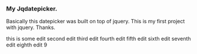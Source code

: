 <h3>My Jqdatepicker.</h3>
<p>Basically this datepicker was built on top of jquery. This is my first project with jquery. Thanks.</p>

this is some edit
second edit
third edit
fourth edit
fifth edit
sixth edit
seventh edit
eighth edit
9
